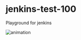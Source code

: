 # jenkins-test-100
Playground for jenkins

![animation](https://giphy.com/gifs/chubbiverse-chubbicorns-chubbicorn-chubbifrens-PPgZCwZPKrLcw75EG1)
